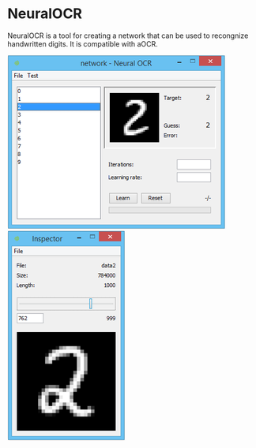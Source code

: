 # NeuralOCR

NeuralOCR is a tool for creating a network that can be used to recongnize handwritten digits.  It is compatible with aOCR. 

![](screenshots/screen1.png?raw=true)
![](screenshots/screen2.png?raw=true)